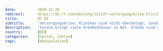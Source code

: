 ```yaml
---
date:          2020-12-28
redirect:      https://de.rt.com/meinung/111137-versorgungskrise-kliniken-sind-nicht-ueberbelegt/
title:         RT DE
subtitle:      'Versorgungskrise: Kliniken sind nicht überbelegt, sondern unterbesetzt'
description:   'Corona bringt viele Krankenhäuser in Not. Gründe sind wohl weniger eine Überbelegung als Personalmangel und Profitzwang, wie Zahlen von fast 300 Kliniken nahelegen. Es gab weniger schwere Intensivfälle als 2019, und offenbar führt sogar verfrühte Beatmung zu mehr Todesfällen.'
country:       [DE]
categories:    [Spital, Zahlen]
tags:          [manipulation]
---
```

